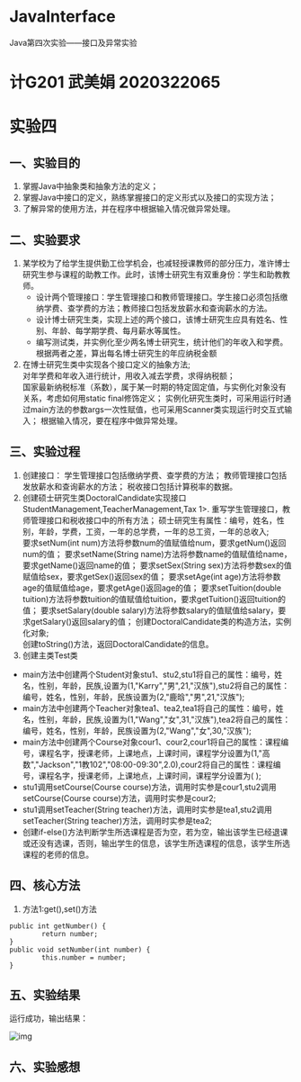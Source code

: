# JavaInterface
Java第四次实验——接口及异常实验
# 计G201 武美娟 2020322065

# 实验四

## 一、实验目的
1. 掌握Java中抽象类和抽象方法的定义； 
2. 掌握Java中接口的定义，熟练掌握接口的定义形式以及接口的实现方法；
3. 了解异常的使用方法，并在程序中根据输入情况做异常处理。
## 二、实验要求
1. 某学校为了给学生提供勤工俭学机会，也减轻授课教师的部分压力，准许博士研究生参与课程的助教工作。此时，该博士研究生有双重身份：学生和助教教师。  
   * 设计两个管理接口：学生管理接口和教师管理接口。学生接口必须包括缴纳学费、查学费的方法；教师接口包括发放薪水和查询薪水的方法。
   * 设计博士研究生类，实现上述的两个接口，该博士研究生应具有姓名、性别、年龄、每学期学费、每月薪水等属性。
   * 编写测试类，并实例化至少两名博士研究生，统计他们的年收入和学费。根据两者之差，算出每名博士研究生的年应纳税金额
2. 在博士研究生类中实现各个接口定义的抽象方法;  
   对年学费和年收入进行统计，用收入减去学费，求得纳税额；  
   国家最新纳税标准（系数），属于某一时期的特定固定值，与实例化对象没有关系，考虑如何用static  final修饰定义；
   实例化研究生类时，可采用运行时通过main方法的参数args一次性赋值，也可采用Scanner类实现运行时交互式输入；
   根据输入情况，要在程序中做异常处理。
## 三、实验过程
1. 创建接口：
       学生管理接口包括缴纳学费、查学费的方法；
       教师管理接口包括发放薪水和查询薪水的方法；
       税收接口包括计算税率的数据。
2. 创建硕士研究生类DoctoralCandidate实现接口StudentManagement,TeacherManagement,Tax
   1>. 重写学生管理接口，教师管理接口和税收接口中的所有方法；
   硕士研究生有属性：编号，姓名，性别，年龄，学费，工资，一年的总学费，一年的总工资，一年的总收入;   
   要求setNum(int num)方法将参数num的值赋值给num，要求getNum()返回num的值；
   要求setName(String name)方法将参数name的值赋值给name，要求getName()返回name的值；
   要求setSex(String sex)方法将参数sex的值赋值给sex，要求getSex()返回sex的值；
   要求setAge(int age)方法将参数age的值赋值给age，要求getAge()返回age的值；
   要求setTuition(double tuition)方法将参数tuition的值赋值给tuition，要求getTuition()返回tuition的值；
   要求setSalary(double salary)方法将参数salary的值赋值给salary，要求getSalary()返回salary的值；
   创建DoctoralCandidate类的构造方法，实例化对象;  
   创建toString()方法，返回DoctoralCandidate的信息。 
 5. 创建主类Test类
  * main方法中创建两个Student对象stu1、stu2,stu1将自己的属性：编号，姓名，性别，年龄，民族,设置为(1,"Karry","男",21,"汉族"),stu2将自己的属性：编号，姓名，性别，年龄，民族设置为(2,"鹿晗","男",21,"汉族");
  * main方法中创建两个Teacher对象tea1、tea2,tea1将自己的属性：编号，姓名，性别，年龄，民族,设置为(1,"Wang","女",31,"汉族"),tea2将自己的属性：编号，姓名，性别，年龄，民族设置为(2,"Wang","女",30,"汉族");
  * main方法中创建两个Course对象cour1、cour2,cour1将自己的属性：课程编号，课程名字，授课老师，上课地点，上课时间，课程学分设置为(1,"高数","Jackson","1教102","08:00-09:30",2.0),cour2将自己的属性：课程编号，课程名字，授课老师，上课地点，上课时间，课程学分设置为( );
  * stu1调用setCourse(Course course)方法，调用时实参是cour1,stu2调用setCourse(Course course)方法，调用时实参是cour2;
  * stu1调用setTeacher(String teacher)方法，调用时实参是tea1,stu2调用setTeacher(String teacher)方法，调用时实参是tea2;
  * 创建if-else()方法判断学生所选课程是否为空，若为空，输出该学生已经退课或还没有选课，否则，输出学生的信息，该学生所选课程的信息，该学生所选课程的老师的信息。
## 四、核心方法
1. 方法1:get(),set()方法
```
public int getNumber() {
		return number;
}
public void setNumber(int number) {
		this.number = number;
}
 ```

## 五、实验结果
  运行成功，输出结果：  
  
  ![img](https://p.qlogo.cn/qqmail_head/PiajxSqBRaEKWNg0BcGz3pTg6yE2DqrvMicXDJ6Zw45uy5UjNF76ZtianA68CxVA6tczq9D4Ricjz3w/0)
  
## 六、实验感想
  

